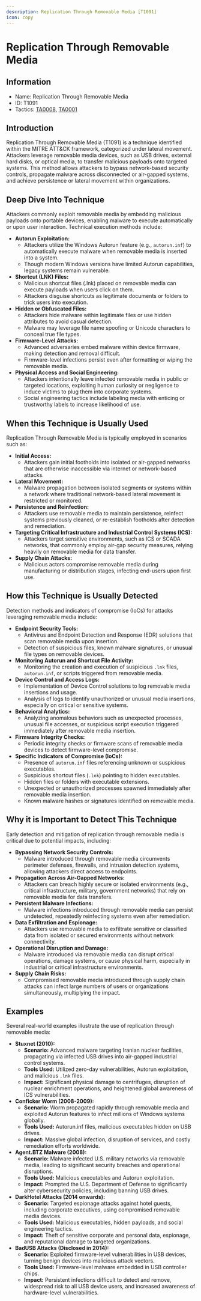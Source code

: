 ```yaml
---
description: Replication Through Removable Media [T1091]
icon: copy
---
```


# Replication Through Removable Media

## Information

* Name: Replication Through Removable Media
* ID: T1091
* Tactics: [TA0008](./), [TA0001](../ta0001/)

## Introduction

Replication Through Removable Media (T1091) is a technique identified within the MITRE ATT\&CK framework, categorized under lateral movement. Attackers leverage removable media devices, such as USB drives, external hard disks, or optical media, to transfer malicious payloads onto targeted systems. This method allows attackers to bypass network-based security controls, propagate malware across disconnected or air-gapped systems, and achieve persistence or lateral movement within organizations.

## Deep Dive Into Technique

Attackers commonly exploit removable media by embedding malicious payloads onto portable devices, enabling malware to execute automatically or upon user interaction. Technical execution methods include:

* **Autorun Exploitation:**
  * Attackers utilize the Windows Autorun feature (e.g., `autorun.inf`) to automatically execute malware when removable media is inserted into a system.
  * Though modern Windows versions have limited Autorun capabilities, legacy systems remain vulnerable.
* **Shortcut (LNK) Files:**
  * Malicious shortcut files (.lnk) placed on removable media can execute payloads when users click on them.
  * Attackers disguise shortcuts as legitimate documents or folders to trick users into execution.
* **Hidden or Obfuscated Files:**
  * Attackers hide malware within legitimate files or use hidden attributes to avoid casual detection.
  * Malware may leverage file name spoofing or Unicode characters to conceal true file types.
* **Firmware-Level Attacks:**
  * Advanced adversaries embed malware within device firmware, making detection and removal difficult.
  * Firmware-level infections persist even after formatting or wiping the removable media.
* **Physical Access and Social Engineering:**
  * Attackers intentionally leave infected removable media in public or targeted locations, exploiting human curiosity or negligence to induce victims to plug them into corporate systems.
  * Social engineering tactics include labeling media with enticing or trustworthy labels to increase likelihood of use.

## When this Technique is Usually Used

Replication Through Removable Media is typically employed in scenarios such as:

* **Initial Access:**
  * Attackers gain initial footholds into isolated or air-gapped networks that are otherwise inaccessible via internet or network-based attacks.
* **Lateral Movement:**
  * Malware propagation between isolated segments or systems within a network where traditional network-based lateral movement is restricted or monitored.
* **Persistence and Reinfection:**
  * Attackers use removable media to maintain persistence, reinfect systems previously cleaned, or re-establish footholds after detection and remediation.
* **Targeting Critical Infrastructure and Industrial Control Systems (ICS):**
  * Attackers target sensitive environments, such as ICS or SCADA networks, that commonly employ air-gap security measures, relying heavily on removable media for data transfer.
* **Supply Chain Attacks:**
  * Malicious actors compromise removable media during manufacturing or distribution stages, infecting end-users upon first use.

## How this Technique is Usually Detected

Detection methods and indicators of compromise (IoCs) for attacks leveraging removable media include:

* **Endpoint Security Tools:**
  * Antivirus and Endpoint Detection and Response (EDR) solutions that scan removable media upon insertion.
  * Detection of suspicious files, known malware signatures, or unusual file types on removable devices.
* **Monitoring Autorun and Shortcut File Activity:**
  * Monitoring the creation and execution of suspicious `.lnk` files, `autorun.inf`, or scripts triggered from removable media.
* **Device Control and Access Logs:**
  * Implementation of Device Control solutions to log removable media insertions and usage.
  * Analysis of logs to identify unauthorized or unusual media insertions, especially on critical or sensitive systems.
* **Behavioral Analytics:**
  * Analyzing anomalous behaviors such as unexpected processes, unusual file accesses, or suspicious script execution triggered immediately after removable media insertion.
* **Firmware Integrity Checks:**
  * Periodic integrity checks or firmware scans of removable media devices to detect firmware-level compromise.
* **Specific Indicators of Compromise (IoCs):**
  * Presence of `autorun.inf` files referencing unknown or suspicious executables.
  * Suspicious shortcut files (`.lnk`) pointing to hidden executables.
  * Hidden files or folders with executable extensions.
  * Unexpected or unauthorized processes spawned immediately after removable media insertion.
  * Known malware hashes or signatures identified on removable media.

## Why it is Important to Detect This Technique

Early detection and mitigation of replication through removable media is critical due to potential impacts, including:

* **Bypassing Network Security Controls:**
  * Malware introduced through removable media circumvents perimeter defenses, firewalls, and intrusion detection systems, allowing attackers direct access to endpoints.
* **Propagation Across Air-Gapped Networks:**
  * Attackers can breach highly secure or isolated environments (e.g., critical infrastructure, military, government networks) that rely on removable media for data transfers.
* **Persistent Malware Infections:**
  * Malware infections introduced through removable media can persist undetected, repeatedly reinfecting systems even after remediation.
* **Data Exfiltration and Espionage:**
  * Attackers use removable media to exfiltrate sensitive or classified data from isolated or secured environments without network connectivity.
* **Operational Disruption and Damage:**
  * Malware introduced via removable media can disrupt critical operations, damage systems, or cause physical harm, especially in industrial or critical infrastructure environments.
* **Supply Chain Risks:**
  * Compromised removable media introduced through supply chain attacks can infect large numbers of users or organizations simultaneously, multiplying the impact.

## Examples

Several real-world examples illustrate the use of replication through removable media:

* **Stuxnet (2010):**
  * **Scenario:** Advanced malware targeting Iranian nuclear facilities, propagating via infected USB drives into air-gapped industrial control systems.
  * **Tools Used:** Utilized zero-day vulnerabilities, Autorun exploitation, and malicious `.lnk` files.
  * **Impact:** Significant physical damage to centrifuges, disruption of nuclear enrichment operations, and heightened global awareness of ICS vulnerabilities.
* **Conficker Worm (2008-2009):**
  * **Scenario:** Worm propagated rapidly through removable media and exploited Autorun features to infect millions of Windows systems globally.
  * **Tools Used:** Autorun.inf files, malicious executables hidden on USB drives.
  * **Impact:** Massive global infection, disruption of services, and costly remediation efforts worldwide.
* **Agent.BTZ Malware (2008):**
  * **Scenario:** Malware infected U.S. military networks via removable media, leading to significant security breaches and operational disruptions.
  * **Tools Used:** Malicious executables and Autorun exploitation.
  * **Impact:** Prompted the U.S. Department of Defense to significantly alter cybersecurity policies, including banning USB drives.
* **DarkHotel Attacks (2014 onwards):**
  * **Scenario:** Targeted espionage attacks against hotel guests, including corporate executives, using compromised removable media devices.
  * **Tools Used:** Malicious executables, hidden payloads, and social engineering tactics.
  * **Impact:** Theft of sensitive corporate and personal data, espionage, and reputational damage to targeted organizations.
* **BadUSB Attacks (Disclosed in 2014):**
  * **Scenario:** Exploited firmware-level vulnerabilities in USB devices, turning benign devices into malicious attack vectors.
  * **Tools Used:** Firmware-level malware embedded in USB controller chips.
  * **Impact:** Persistent infections difficult to detect and remove, widespread risk to all USB device users, and increased awareness of hardware-level vulnerabilities.
